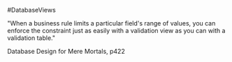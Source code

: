 #DatabaseViews 

"When a business rule limits a particular field's range of values, you can enforce the constraint just as easily with a validation view as you can with a validation table."

Database Design for Mere Mortals, p422